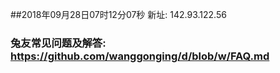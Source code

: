 ##2018年09月28日07时12分07秒 新址: 142.93.122.56
### 兔友常见问题及解答: https://github.com/wanggonging/d/blob/w/FAQ.md
